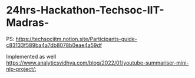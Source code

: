 # 24hrs-Hackathon-Techsoc-IIT-Madras-

PS: https://techsociitm.notion.site/Participants-guide-c83133f589ba4a7db8078b0eae4a59df

Implemented as well https://www.analyticsvidhya.com/blog/2022/01/youtube-summariser-mini-nlp-project/;  
